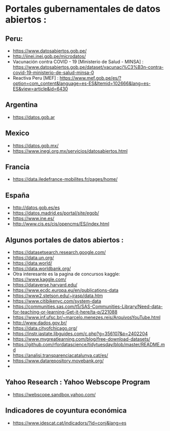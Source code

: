 # Portales gubernamentales de datos abiertos :
## Peru:
* https://www.datosabiertos.gob.pe/
* http://iinei.inei.gob.pe/microdatos/
* Vacunación contra COVID - 19 [Ministerio de Salud - MINSA] : https://www.datosabiertos.gob.pe/dataset/vacunaci%C3%B3n-contra-covid-19-ministerio-de-salud-minsa-0
* Reactiva Peru [MEF] : https://www.mef.gob.pe/es/?option=com_content&language=es-ES&Itemid=102666&lang=es-ES&view=article&id=6430

## Argentina
* https://datos.gob.ar

## Mexico
* https://datos.gob.mx/
* https://www.inegi.org.mx/servicios/datosabiertos.html

## Francia
* https://data.iledefrance-mobilites.fr/pages/home/

## España
* http://datos.gob.es/es
* https://datos.madrid.es/portal/site/egob/
* https://www.ine.es/
* http://www.cis.es/cis/opencms/ES/index.html



## Algunos portales de datos abiertos :
* https://datasetsearch.research.google.com/
* https://data.un.org/  
* https://data.world/
* https://data.worldbank.org/  
* Otra interesante es la pagina de concursos kaggle: https://www.kaggle.com/
* https://dataverse.harvard.edu/
* https://www.ecdc.europa.eu/en/publications-data
* https://www2.stetson.edu/~jrasp/data.htm
* https://www.citibikenyc.com/system-data
* https://communities.sas.com/t5/SAS-Communities-Library/Need-data-for-teaching-or-learning-Get-it-here/ta-p/221088
* https://www.inf.ufsc.br/~marcelo.menezes.reis/ArquivosYouTube.html
* http://www.dados.gov.br/
* https://data.cityofchicago.org/
* https://instr.iastate.libguides.com/c.php?g=356107&p=2402204
* https://www.mygreatlearning.com/blog/free-download-datasets/
* https://github.com/rfordatascience/tidytuesday/blob/master/README.md
* https://analisi.transparenciacatalunya.cat/es/
* https://www.datarepository.movebank.org/
* 
## Yahoo Research : Yahoo Webscope Program
  * https://webscope.sandbox.yahoo.com/

## Indicadores de coyuntura económica
  * https://www.idescat.cat/indicadors/?id=conj&lang=es

